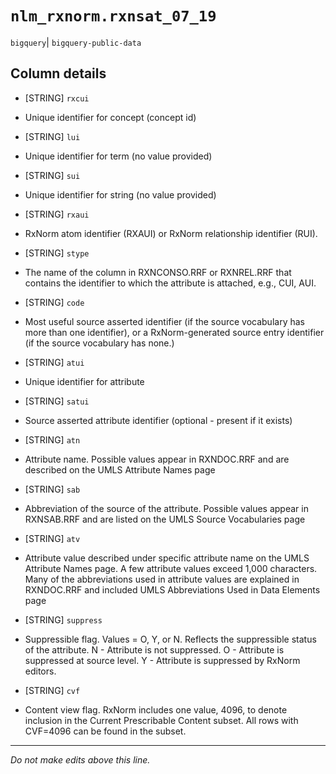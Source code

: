 # `nlm_rxnorm.rxnsat_07_19`
`bigquery`| `bigquery-public-data`

## Column details
* [STRING]    `rxcui`
 - Unique identifier for concept (concept id)
* [STRING]    `lui`
 - Unique identifier for term (no value provided)
* [STRING]    `sui`
 - Unique identifier for string (no value provided)
* [STRING]    `rxaui`
 - RxNorm atom identifier (RXAUI) or RxNorm relationship identifier (RUI).
* [STRING]    `stype`
 - The name of the column in RXNCONSO.RRF or RXNREL.RRF that contains the identifier to which the attribute is attached, e.g., CUI, AUI.
* [STRING]    `code`
 - Most useful source asserted identifier (if the source vocabulary has more than one identifier), or a RxNorm-generated source entry identifier (if the source vocabulary has none.)
* [STRING]    `atui`
 - Unique identifier for attribute
* [STRING]    `satui`
 - Source asserted attribute identifier (optional - present if it exists)
* [STRING]    `atn`
 - Attribute name. Possible values appear in RXNDOC.RRF and are described on the UMLS Attribute Names page
* [STRING]    `sab`
 - Abbreviation of the source of the attribute. Possible values appear in RXNSAB.RRF and are listed on the UMLS Source Vocabularies page
* [STRING]    `atv`
 - Attribute value described under specific attribute name on the UMLS Attribute Names page. A few attribute values exceed 1,000 characters. Many of the abbreviations used in attribute values are explained in RXNDOC.RRF and included UMLS Abbreviations Used in Data Elements page
* [STRING]    `suppress`
 - Suppressible flag. Values = O, Y, or N. Reflects the suppressible status of the attribute. N - Attribute is not suppressed. O - Attribute is suppressed at source level. Y - Attribute is suppressed by RxNorm editors.
* [STRING]    `cvf`
 - Content view flag. RxNorm includes one value, 4096, to denote inclusion in the Current Prescribable Content subset. All rows with CVF=4096 can be found in the subset.

-------------------------------------------------------------------------------
*Do not make edits above this line.*
